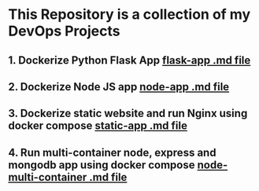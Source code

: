 # This Repository is a collection of my DevOps Projects

## 1. Dockerize Python Flask App  [flask-app .md file](./flask-app/flask-app.md)

## 2. Dockerize Node JS app  [node-app .md file](./node-app/node-app.md)

## 3. Dockerize static website and run Nginx using docker compose [static-app .md file](./static-app/static-app.md)

## 4. Run multi-container node, express and mongodb app using docker compose [node-multi-container .md file](./node-multicontainer/node-multicontainer.md)
